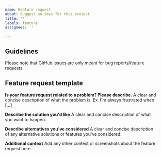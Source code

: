 ```yaml
---
name: Feature request
about: Suggest an idea for this project
title: ''
labels: feature
assignees: ''

---
```


## Guidelines
Please note that GitHub issues are only meant for bug reports/feature requests.

## Feature request template

**Is your feature request related to a problem? Please describe.**
A clear and concise description of what the problem is. Ex. I'm always frustrated when [...]

**Describe the solution you'd like**
A clear and concise description of what you want to happen.

**Describe alternatives you've considered**
A clear and concise description of any alternative solutions or features you've considered.

**Additional context**
Add any other context or screenshots about the feature request here.